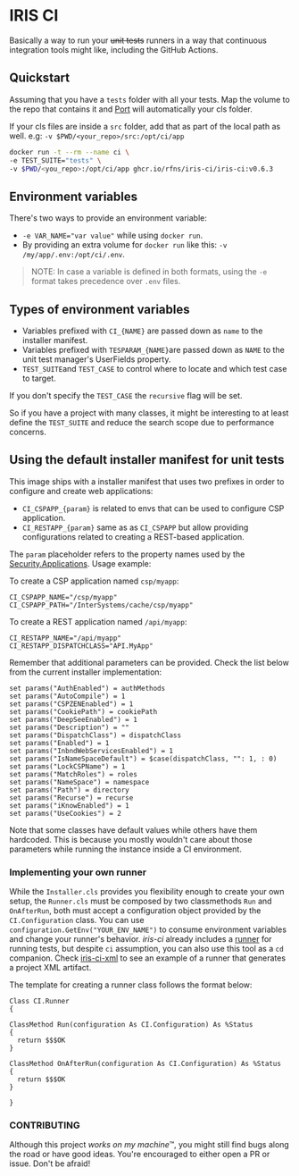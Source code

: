 # IRIS CI

Basically a way to run your ~~unit tests~~ runners in a way that continuous integration tools might like, including the GitHub Actions.

## Quickstart

Assuming that you have a `tests` folder with all your tests. Map the volume to the repo that contains it and [Port](https://github.com/rfns/port) will automatically your cls folder.

If your cls files are inside a `src` folder, add that as part of the local path as well. e.g: `-v $PWD/<your_repo>/src:/opt/ci/app`

```sh
docker run -t --rm --name ci \
-e TEST_SUITE="tests" \
-v $PWD/<you_repo>:/opt/ci/app ghcr.io/rfns/iris-ci/iris-ci:v0.6.3
```

## Environment variables

There's two ways to provide an environment variable:

* `-e VAR_NAME="var value"` while using `docker run`.
* By providing an extra volume for `docker run` like this: `-v /my/app/.env:/opt/ci/.env`.

> NOTE: In case a variable is defined in both formats, using the `-e` format takes precedence over `.env` files.

## Types of environment variables

* Variables prefixed with `CI_{NAME}` are passed down as `name` to the installer manifest.
* Variables prefixed with `TESPARAM_{NAME}`are passed down as `NAME` to the unit test manager's UserFields property.
* `TEST_SUITE`and `TEST_CASE` to control where to locate and which test case to target.

If you don't specify the `TEST_CASE` the `recursive` flag will be set.

So if you have a project with many classes, it might be interesting to at least define the `TEST_SUITE` and reduce the search scope due to performance concerns.

## Using the default installer manifest for unit tests

This image ships with a installer manifest that uses two prefixes in order to configure and create web applications:

* `CI_CSPAPP_{param}` is related to envs that can be used to configure CSP application.
* `CI_RESTAPP_{param}` same as as `CI_CSPAPP` but allow providing configurations related to creating a REST-based application.

The `param` placeholder refers to the property names used by the [Security.Applications](https://docs.intersystems.com/csp/documatic/%25CSP.Documatic.cls?PAGE=CLASS&LIBRARY=%25SYS&CLASSNAME=Security).
Usage example:

To create a CSP application named `csp/myapp`:

```
CI_CSPAPP_NAME="/csp/myapp"
CI_CSPAPP_PATH="/InterSystems/cache/csp/myapp"
```

To create a REST application named `/api/myapp`:

```
CI_RESTAPP_NAME="/api/myapp"
CI_RESTAPP_DISPATCHCLASS="API.MyApp"
```

Remember that additional parameters can be provided. Check the list below from the current installer implementation:

```objectscript
set params("AuthEnabled") = authMethods
set params("AutoCompile") = 1
set params("CSPZENEnabled") = 1
set params("CookiePath") = cookiePath
set params("DeepSeeEnabled") = 1
set params("Description") = ""
set params("DispatchClass") = dispatchClass
set params("Enabled") = 1
set params("InbndWebServicesEnabled") = 1
set params("IsNameSpaceDefault") = $case(dispatchClass, "": 1, : 0)
set params("LockCSPName") = 1
set params("MatchRoles") = roles
set params("NameSpace") = namespace
set params("Path") = directory
set params("Recurse") = recurse
set params("iKnowEnabled") = 1
set params("UseCookies") = 2
```

Note that some classes have default values while others have them hardcoded. This is because you mostly wouldn't care about those parameters while running the instance inside a CI environment.

### Implementing your own runner

While the `Installer.cls` provides you flexibility enough to create your own setup, the `Runner.cls` must be composed by two classmethods `Run` and `OnAfterRun`, both must accept a configuration object provided by the `CI.Configuration` class.
You can use `configuration.GetEnv("YOUR_ENV_NAME")` to consume environment variables and change your runner's behavior. _iris-ci_ already includes a [runner](https://github.com/rfns/iris-ci/blob/master/ci/Runner.cls) for running tests, but despite `ci` assumption, you can also use this tool as a `cd` companion. Check [iris-ci-xml](https://github.com/rfns/iris-ci-xml) to see an example of a runner that generates a project XML artifact.

The template for creating a runner class follows the format below:

```objectscript
Class CI.Runner
{

ClassMethod Run(configuration As CI.Configuration) As %Status
{
  return $$$OK
}

ClassMethod OnAfterRun(configuration As CI.Configuration) As %Status
{
  return $$$OK
}

}
```

### CONTRIBUTING

Although this project _works on my machine_™, you might still find bugs along the road or have good ideas. You're encouraged to either open a PR or issue. Don't be afraid!
